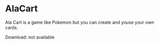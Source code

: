 # AlaCart

Ala Cart is a game like Pokemon but you can create and youse your own cards.

Download: not available
